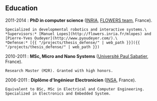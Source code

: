 ## Education

2011-2014
:   **PhD in computer science** ([INRIA](http://www.inria.fr/), [FLOWERS team](http://flowers.inria.fr/), France).

    Specialized in developmental robotics and interactive systems.\
    *Supervisors:* [Manuel Lopes](http://flowers.inria.fr/mlopes) and [Pierre-Yves Oudeyer](http://www.pyoudeyer.com/).\
    *Defense:* [{{ "/projects/thesis_defense/" | web_path }}]({{ "/projects/thesis_defense/" | web_path }})

2010-2011
:   **MSc, Micro and Nano Systems** ([Université Paul Sabatier](http://www.ups-tlse.fr/), France).

    Research Master (M2R). Granted with high honors.

2006-2011
:   **Diplôme  d'Ingénieur Electronicien** ([INSA](http://www.insa-toulouse.fr/en/index.html), France).

    Equivalent to BSc, MSc in Electrical and Computer Engineering. Specialized in Electronics and Embedded System.
